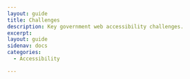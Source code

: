 ```yaml
---
layout: guide
title: Challenges
description: Key government web accessibility challenges.
excerpt: 
layout: guide
sidenav: docs
categories:
  - Accessibility

---
```

